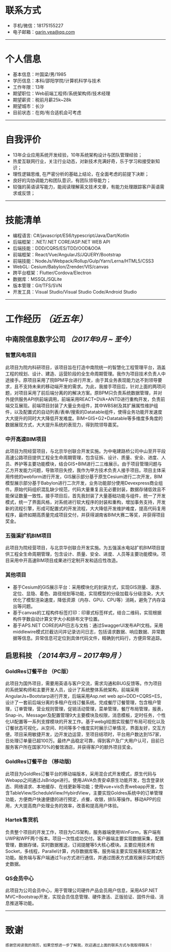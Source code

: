 # 联系方式

- 手机/微信：18175155227
- 电子邮箱：garin.yea@qq.com

---

# 个人信息

 - 基本信息：叶国梁/男/1985 
 - 学历信息：本科/邵阳学院/计算机科学与技术
 - 工作年限：13年
 - 期望职位：Web前端工程师/系统架构师/技术经理
 - 期望薪资：税前月薪25k~28k
 - 期望城市：长沙
 - 目前状态：在岗/有合适机会可考虑

---

# 自我评价

- 13年企业应用系统开发经验，10年系统架构设计与团队管理经验；
- 热爱互联网行业，关注行业动态，对新技术充满好奇，乐于学习和接受新知识；
- 理性逻辑思维, 在严密分析的基础上结论，在全面考虑的前提下决断；
- 良好的沟协调能力和团队意识，有团队领导能力；
- 较强的英语读写能力，能阅读理解英文技术文章，有能力处理跟踪客户英语需求或反馈；

---

# 技能清单

- 编程语言: C#/javascript/ES6/typescript/Java/Dart/Kotlin
- 后端框架：.NET/.NET CORE/ASP.NET WEB API
- 后端技能：DDD/CQRS/ES/TDD/OOD&OOA
- 前端框架：React/Vue/AngularJS/JQUERY/Bootstrap
- 前端技能：NodeJs/Webpack/Rollup/Gulp/Yarn/Lerna/HTML5/CSS3
- WebGL: Cesium/Babylon/Zrender/VIS/canvas
- 跨平台框架：Flutter/Cordova/Electron
- 数据库：MSSQL/SQLite
- 版本管理：Git/TFS/SVN
- 开发工具：Visual Studio/Visual Studio Code/Android Studio

---

# 工作经历  *（近五年）*

## 中南院信息数字公司 *（2017年9月 ~ 至今）*

### 智慧风电项目
此项目为院内科研项目，该项目旨在打造中南院统一的智慧化工程管理平台，涵盖工程的规划、设计、建造、运营阶段的全生命周期管理。我作为项目技术负责人中途接手。原项目采用了院BPM平台进行开发，由于其业务表现能力达不到领导要求，且不支持未来的移动端开发的需求。为此，我接手项目后，针对上面的两项问题，对项目采用了前后端分离的的解决方案。原BPM只负责系统数据管理，并对外提供服务API供前端调用，前端采用REACT+DVA+ANTD进行重构开发，负责前端交互展现。前端项目封装了大量业务组件，其中WBS树及其扩展属性维护组件，以及配置式的自动列表/表单/搜索的Datatable组件，使得业务功能开发速度大大提升的同时大大降低开发难度。BIM+GIS+G2+Datatable等多维度多角度的数据展现方式，大大提升系统的表现力，得到院领导嘉奖。

### 中开高速BIM项目
此项目为院经营项目，与北京华创联合开发实施。为中电建路桥公司中山至开平段高速公路项目提供工程全生命周期管理，包含征拆、设计、质量、安全、进度、人员、养护等主要功能模块，结合GIS+BIM进行二三维展示。由于项目管理问题与乙方开发能力问题，导致项目失控，我作为甲方技术负责人接手项目。项目主体采用传统的webform进行开发，GIS展示部分基于原生Cesium进行二次开发，BIM模型展示部分基于Babylon进行二次开发，业务功能部分使用Devexpress商业组件。原始代码组织混乱缺少规范，代码大量重复且无必要封装，数据存储低效且不能保证数量一致性。接手项目后，首先我封装了大量基础功能与组件，统一了开发模式，统一了界面风格，对系统进行软大程序的封装和重构，增加事务支持，开发新的流程引擎，形成可配置式的开发流程，大大降低开发维护难度，提高代码复用程序，最终如期高质量完成项目交付，并获得湖南省BIM大赛二等奖，并获得项目奖金。

### 五强溪扩机BIM项目
此项目为院经营项目，与北京华创联合开发实施。为五强溪水电站扩机BIM项目提供工程全生命周期管理，包含设计、质量、安全、进度、人员等主要功能模块。项目采用中开高速BIM项目成果进行定制开发和适应性改造。

### 其他项目
- 基于Cesium的GIS展示平台：采用模块化的封装方式，实现GIS测量、漫游、定位、显隐、着色、路径规划等功能，实现模型的分级加载与分级渲染，大大优化了模型渲染速度，降低资源（内存、GPU、CPU等）消耗，避免了内存溢出等问题。
- 基于canvas的工程构件标签打印：印章式标签样式，结合二维码，实现根据构件字数自动计算文字大小和排布文字位置。
- 基于APS.NET CORE的API日志与文档：通过SwaggerUI发布API文档，采用middlewire模式拦截访问并记录访问日志，包括请求数据、响应数据、异常数据等信息。异常信息可定位到具体代码文件，精确到代码行，方便异常追踪。

## 启思科技 *（ 2014年3月 ~ 2017年9月 ）*

### GoldRes订餐平台  （PC版） 
此项目为国外项目，需要用英语与客户交流，需求沟通和BUG反馈等。作为项目的系统架构师和主要开发人员，设计了系统整体系统架构，前端采用AngularJs+Bootstarp进行开发，后端采用Asp.net web api+DDD+CQRS+ES，设计了一套前后端分离的多租户在线订餐系统。完成餐厅订餐管理，包含租户管理，订单管理，营业规则管理，促销活动管理，菜单管理，餐厅布局管理，报表，Snap-in，Messager及配置管理9大主要模块及权限，消息模板，定时任务，个性化UI配置等一系列支撑模块的开发工作。基于webgl绘图实现餐厅布局可视化以及订餐状态可视化，从空间、时间等多个维度实时展示订单情况，界面友好，交互方便。项目采用敏捷开发，边开发边运营，至项目结项时，平台用户数达到157家，日处理订单量已超100万。最终产品稳定可靠，得到客户及广大用户认可，目前已服务客户所在国家70%的餐馆酒店，并获得客户的额外项目奖金。

### GoldRes订餐平台  （移动版) 
此项目为GoldRes订餐平台的移动端版本，采用混合式开发模式，原生代码与Webapp之间通过JsBridge进行。使用JAVA负责安卓原生功能开发，包含登录状态、网络请求、本地缓存、在线更新等功能；使用vue+vis负责webapp开发，包含TableView/ScheduleView/HybirdView，主要实现Goldres系统中的订单管理功能，方便商户快速便捷的进行预定，点餐，收银，排队等操作。移动APP的应用，大大提高商户处理业务的效率，改善和提高用户体验。

### Hartek售货机
负责整个项目的开发工作，项目为C/S架构，服务器端使用WinForm，客户端有UWP和WPF两个版本。项目一次性成功交付。客户器端主要实现数据采集，配置管理，数据存储，实时数据推送，订阅提醒等5大核心模块。主要应用技术有Socket，多线程，Parallel计算，内存数据库等。服务端主要实现报表和配置2大功能。服务端与客户端通过Tcp方式进行通信，并通过图表方式直观展示实时或历史数据。

### QS会员中心 
此项目为公司会员中心，用于管理公司硬件产品会员用户信息，采用ASP.NET MVC+Bootstrap开发，实现会员信息管理、硬件激活、正版验证、固件升级、消息推送等功能。

---

# 致谢
```感谢您阅读我的简历，如果您想进一步了解我，欢迎通过上面的联系方式与我取得联系！```